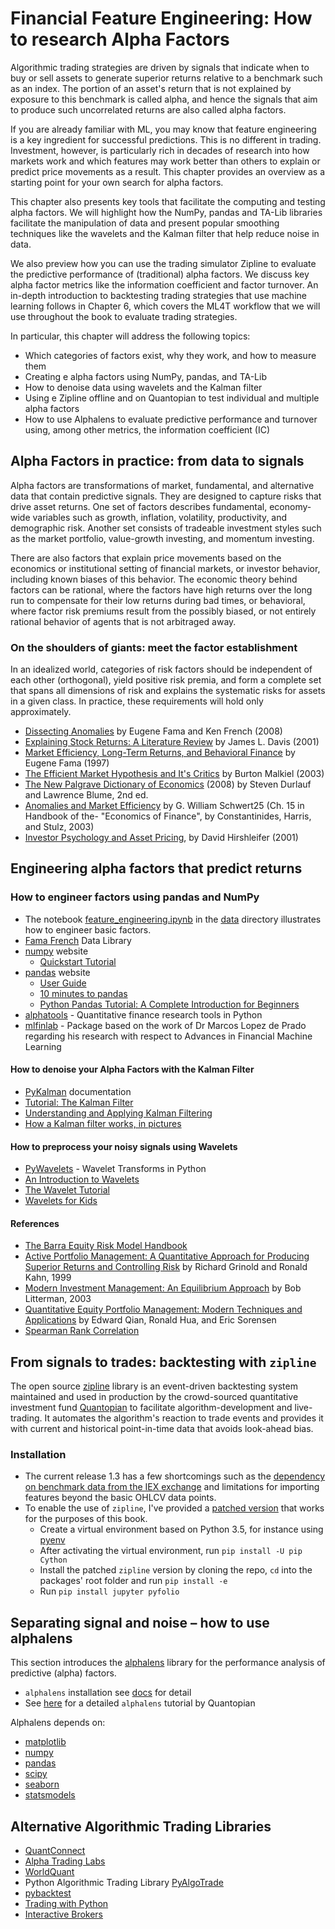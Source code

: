 # Financial Feature Engineering: How to research Alpha Factors

Algorithmic trading strategies are driven by signals that indicate when to buy or sell assets to generate superior returns relative to a benchmark such as an index. The portion of an asset's return that is not explained by exposure to this benchmark is called alpha, and hence the signals that aim to produce such uncorrelated returns are also called alpha factors.

If you are already familiar with ML, you may know that feature engineering is a key ingredient for successful predictions. This is no different in trading. Investment, however, is particularly rich in decades of research into how markets work and which features may work better than others to explain or predict price movements as a result. This chapter provides an overview as a starting point for your own search for alpha factors.

This chapter also presents key tools that facilitate the computing and testing alpha factors. We will highlight how the NumPy, pandas and TA-Lib libraries facilitate the manipulation of data and present popular smoothing techniques like the wavelets and the Kalman filter that help reduce noise in data.

We also preview how you can use the trading simulator Zipline to evaluate the predictive performance of (traditional) alpha factors. We discuss key alpha factor metrics like the information coefficient and factor turnover. An in-depth introduction to backtesting trading strategies that use machine learning follows in Chapter 6, which covers the ML4T workflow that we will use throughout the book to evaluate trading strategies. 

In particular, this chapter will address the following topics:
- Which categories of factors exist, why they work, and how to measure them
- Creating e alpha factors using NumPy, pandas, and TA-Lib
- How to denoise data using wavelets and the Kalman filter
- Using e Zipline offline and on Quantopian to test individual and multiple alpha factors
- How to use Alphalens to evaluate predictive performance and turnover using, among other metrics, the information coefficient (IC)

## Alpha Factors in practice: from data to signals

Alpha factors are transformations of market, fundamental, and alternative data that contain predictive signals. They are designed to capture risks that drive asset returns. One set of factors describes fundamental, economy-wide variables such as growth, inflation, volatility, productivity, and demographic risk. Another set consists of tradeable investment styles such as the market portfolio, value-growth investing, and momentum investing.

There are also factors that explain price movements based on the economics or institutional setting of financial markets, or investor behavior, including known biases of this behavior. The economic theory behind factors can be rational, where the factors have high returns over the long run to compensate for their low returns during bad times, or behavioral, where factor risk premiums result from the possibly biased, or not entirely rational behavior of agents that is not arbitraged away.

### On the shoulders of giants: meet the factor establishment

In an idealized world, categories of risk factors should be independent of each other (orthogonal), yield positive risk premia, and form a complete set that spans all dimensions of risk and explains the systematic risks for assets in a given class. In practice, these requirements will hold only approximately.

- [Dissecting Anomalies](http://schwert.ssb.rochester.edu/f532/ff_JF08.pdf) by Eugene Fama and Ken French (2008)
- [Explaining Stock Returns: A Literature Review](https://www.ifa.com/pdfs/explainingstockreturns.pdf) by James L. Davis (2001)
- [Market Efficiency, Long-Term Returns, and Behavioral Finance](https://papers.ssrn.com/sol3/papers.cfm?abstract_id=15108) by Eugene Fama (1997)
- [The Efficient Market Hypothesis and It's Critics](https://pubs.aeaweb.org/doi/pdf/10.1257/089533003321164958) by Burton Malkiel (2003)
- [The New Palgrave Dictionary of Economics](https://www.palgrave.com/us/book/9780333786765) (2008) by Steven Durlauf and Lawrence Blume, 2nd ed.
- [Anomalies and Market Efficiency](https://www.nber.org/papers/w9277.pdf) by G. William Schwert25 (Ch. 15 in Handbook of the- "Economics of Finance", by Constantinides, Harris, and Stulz, 2003)
- [Investor Psychology and Asset Pricing](https://papers.ssrn.com/sol3/papers.cfm?abstract_id=265132), by David Hirshleifer (2001)

## Engineering alpha factors that predict returns

### How to engineer factors using pandas and NumPy

- The notebook [feature_engineering.ipynb](00_data/feature_engineering.ipynb) in the [data](00_data) directory illustrates how to engineer basic factors.
- [Fama French](https://mba.tuck.dartmouth.edu/pages/faculty/ken.french/data_library.html) Data Library
- [numpy](https://numpy.org/) website
    - [Quickstart Tutorial](https://numpy.org/devdocs/user/quickstart.html)
- [pandas](https://pandas.pydata.org/) website
    - [User Guide](https://pandas.pydata.org/docs/user_guide/index.html)
    - [10 minutes to pandas](https://pandas.pydata.org/pandas-docs/stable/getting_started/10min.html)
    - [Python Pandas Tutorial: A Complete Introduction for Beginners](https://www.learndatasci.com/tutorials/python-pandas-tutorial-complete-introduction-for-beginners/)
- [alphatools](https://github.com/marketneutral/alphatools) - Quantitative finance research tools in Python
- [mlfinlab](https://github.com/hudson-and-thames/mlfinlab) - Package based on the work of Dr Marcos Lopez de Prado regarding his research with respect to Advances in Financial Machine Learning

#### How to denoise your Alpha Factors with the Kalman Filter

- [PyKalman](https://pykalman.github.io/) documentation
- [Tutorial: The Kalman Filter](http://web.mit.edu/kirtley/kirtley/binlustuff/literature/control/Kalman%20filter.pdf)
- [Understanding and Applying Kalman Filtering](http://biorobotics.ri.cmu.edu/papers/sbp_papers/integrated3/kleeman_kalman_basics.pdf)
- [How a Kalman filter works, in pictures](https://www.bzarg.com/p/how-a-kalman-filter-works-in-pictures/)

#### How to preprocess your noisy signals using Wavelets

- [PyWavelets](https://pywavelets.readthedocs.io/en/latest/) - Wavelet Transforms in Python
- [An Introduction to Wavelets](https://www.eecis.udel.edu/~amer/CISC651/IEEEwavelet.pdf) 
- [The Wavelet Tutorial](http://web.iitd.ac.in/~sumeet/WaveletTutorial.pdf)
- [Wavelets for Kids](http://www.gtwavelet.bme.gatech.edu/wp/kidsA.pdf)

#### References

- [The Barra Equity Risk Model Handbook](https://www.alacra.com/alacra/help/barra_handbook_GEM.pdf)
- [Active Portfolio Management: A Quantitative Approach for Producing Superior Returns and Controlling Risk](https://www.amazon.com/Active-Portfolio-Management-Quantitative-Controlling/dp/0070248826) by Richard Grinold and Ronald Kahn, 1999
- [Modern Investment Management: An Equilibrium Approach](https://www.amazon.com/Modern-Investment-Management-Equilibrium-Approach/dp/0471124109) by Bob Litterman, 2003
- [Quantitative Equity Portfolio Management: Modern Techniques and Applications](https://www.crcpress.com/Quantitative-Equity-Portfolio-Management-Modern-Techniques-and-Applications/Qian-Hua-Sorensen/p/book/9781584885580) by Edward Qian, Ronald Hua, and Eric Sorensen
- [Spearman Rank Correlation](https://statistics.laerd.com/statistical-guides/spearmans-rank-order-correlation-statistical-guide.php)


## From signals to trades: backtesting with `zipline`

The open source [zipline](http://www.zipline.io/index.html) library is an event-driven backtesting system maintained and used in production by the crowd-sourced quantitative investment fund [Quantopian](https://www.quantopian.com/) to facilitate algorithm-development and live-trading. It automates the algorithm's reaction to trade events and provides it with current and historical point-in-time data that avoids look-ahead bias.

### Installation

- The current release 1.3 has a few shortcomings such as the [dependency on benchmark data from the IEX exchange](https://github.com/quantopian/zipline/issues/2480) and limitations for importing features beyond the basic OHLCV data points.
- To enable the use of `zipline`, I've provided a [patched version](https://github.com/stefan-jansen/zipline) that works for the purposes of this book.
    - Create a virtual environment based on Python 3.5, for instance using [pyenv](https://github.com/pyenv/pyenv)
    - After activating the virtual environment, run `pip install -U pip Cython`
    - Install the patched `zipline` version by cloning the repo, `cd` into the packages' root folder and run `pip install -e`
    - Run `pip install jupyter pyfolio`
    
## Separating signal and noise – how to use alphalens

This section introduces the [alphalens](http://quantopian.github.io/alphalens/) library for the performance analysis of predictive (alpha) factors.

- `alphalens` installation see [docs](http://quantopian.github.io/alphalens/) for detail
- See [here](https://github.com/quantopian/alphalens/blob/master/alphalens/examples/alphalens_tutorial_on_quantopian.ipynb) for a detailed `alphalens` tutorial by Quantopian

Alphalens depends on:

-  [matplotlib](https://github.com/matplotlib/matplotlib)
-  [numpy](https://github.com/numpy/numpy)
-  [pandas](https://github.com/pydata/pandas)
-  [scipy](https://github.com/scipy/scipy)
-  [seaborn](https://github.com/mwaskom/seaborn)
-  [statsmodels](https://github.com/statsmodels/statsmodels)

## Alternative Algorithmic Trading Libraries

- [QuantConnect](https://www.quantconnect.com/)
- [Alpha Trading Labs](https://www.alphalabshft.com/)
- [WorldQuant](https://www.worldquantvrc.com/en/cms/wqc/home/)
- Python Algorithmic Trading Library [PyAlgoTrade](http://gbeced.github.io/pyalgotrade/)
- [pybacktest](https://github.com/ematvey/pybacktest)
- [Trading with Python](http://www.tradingwithpython.com/)
- [Interactive Brokers](https://www.interactivebrokers.com/en/index.php?f=5041)
